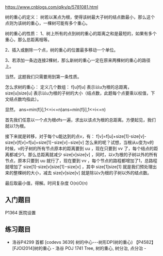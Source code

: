 
https://www.cnblogs.com/qlky/p/5781081.html

树的重心的定义：
树若以某点为根，使得该树最大子树的结点数最小，那么这个点则为该树的重心，一棵树可能有多个重心。

树的重心的性质：
1、树上所有的点到树的重心的距离之和是最短的，如果有多个重心，那么总距离相等。

2、插入或删除一个点，树的重心的位置最多移动一个单位。

3、若添加一条边连接2棵树，那么新树的重心一定在原来两棵树的重心的路径上。

当然，这题我们只需要用到第一条性质。

怎么求树的重心：
定义几个数组： f[u]f[u] 表示以u为根的总距离， size[u]size[u] 表示以u为根的子树的大小（结点数，此题每个点要乘以权值，下文结点数均指此）。

显然， ans=min(f[i],1<=i<=n)ans=min(f[i],1<=i<=n)

首先我们任意以一个点为根dfs一遍，求出以该点为根的总距离。方便起见，我们就以1为根。

接下来就是转移，对于每个u能达到的点v，有：
f[v]=f[u]+size[1]-size[v]-size[v]f[v]=f[u]+size[1]−size[v]−size[v]
怎么来的呢？试想，当根从u变为v的时候，v的子树的所有节点原本的距离要到 uu ，现在只要到 vv 了，每个结点的距离都减少1，那么总距离就减少 size[v]size[v] ，同时，以v为根的子树以外的所有节点，原本只要到 uu 就行了，现在要到 vv ，每个节点的路程都增加了1，总路程就增加了 size[1]-size[v]size[1]−size[v] ，其中 size[1]size[1] 就是我们预处理出来的整棵树的大小，减去 size[v]size[v] 就是除以v为根的子树以外的结点数。

最后取最小值，得解。时间复杂度 O(n)O(n)

## 入门题目

P1364 医院设置

## 练习题目

- 洛谷P4299 首都
[codevs 3639] 树的中心---树形DP(树的重心)
【P4582】[FJOI2014]树的重心 - 洛谷
POJ 1741 Tree, 树的重心, 树分治, 点分治 - 
